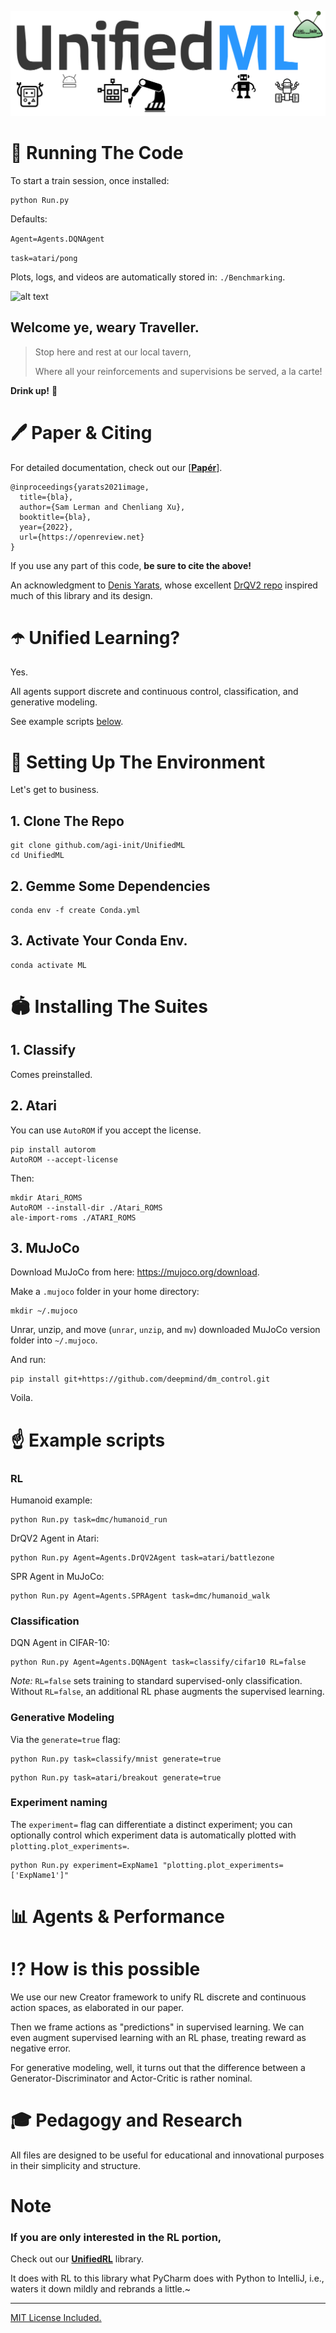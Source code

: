 [comment]: <> (# Unified ML, unified in one place, ml, it's so unified )

[comment]: <> (# Unified ML)

![alt text](UnifiedML_Logo2.png)

# :runner: Running The Code

To start a train session, once installed:

```
python Run.py
```

[comment]: <> (The default agent and task are DQN and Pong respectively.)

Defaults:

```Agent=Agents.DQNAgent```

```task=atari/pong```

Plots, logs, and videos are automatically stored in: ```./Benchmarking```.


![alt text](evolve.gif)

## Welcome ye, weary Traveller.

>Stop here and rest at our local tavern,
>
> Where all your reinforcements and supervisions be served, a la carte!

**Drink up!** :beers:


# :pen: Paper & Citing

For detailed documentation, check out our [[**Papér**](https://arxiv.com)].

[comment]: <> (Please see [paper]&#40;https://arxiv.com&#41; for more details.)

[comment]: <> (### How is this possible?)

[comment]: <> (**RL**: All agents implement our "Creator"/"DPG" framework to support both continuous and discrete action spaces.)

[comment]: <> (**Classification**: treated as a reinforcement learning suite called "Classify" akin to Atari or DMC, with datasets re-framed as tasks that yield labels rather than rewards.)

[comment]: <> (**Generative** modeling reframes the Actor-Critic as a Generator-Discriminator, a surprisingly simple RL-GAN unification.)

[comment]: <> (## Citing The Hard Worker Who Labored For You Day And Mostly Day)

[comment]: <> (## Citing)

```
@inproceedings{yarats2021image,
  title={bla},
  author={Sam Lerman and Chenliang Xu},
  booktitle={bla},
  year={2022},
  url={https://openreview.net}
}
```
If you use any part of this code, **be sure to cite the above!**

[comment]: <> (### Also)

An acknowledgment to [Denis Yarats](https://github.com/denisyarats), whose excellent [DrQV2 repo](https://github.com/facebookresearch/drqv2) inspired much of this library and its design.

# :open_umbrella: Unified Learning?
Yes.

All agents support discrete and continuous control, classification, and generative modeling.

See example scripts [below](https://github.com/slerman12/UnifiedML2#point_up-example-scripts).

# :wrench: Setting Up The Environment 

[comment]: <> (Pretty simple:)

Let's get to business.

## 1. Clone The Repo

```
git clone github.com/agi-init/UnifiedML
cd UnifiedML
```

## 2. Gemme Some Dependencies

```
conda env -f create Conda.yml
```

[comment]: <> (# Installing Suites)

## 3. Activate Your Conda Env.

```
conda activate ML
```

[comment]: <> (*zip zap bippidy bap!* ~ &#40;don't run that&#41;)

[comment]: <> (### *THERE, HAPPY!??*)

# :stadium: Installing The Suites 

## 1. Classify

[comment]: <> (Comes preinstalled.  :smirk:)
Comes preinstalled. 

## 2. Atari

You can use ```AutoROM``` if you accept the license.

```
pip install autorom
AutoROM --accept-license
```
Then:
```
mkdir Atari_ROMS
AutoROM --install-dir ./Atari_ROMS
ale-import-roms ./ATARI_ROMS
```
## 3. MuJoCo
Download MuJoCo from here: https://mujoco.org/download.

Make a ```.mujoco``` folder in your home directory:

```
mkdir ~/.mujoco
```

Unrar, unzip, and move (```unrar```, ```unzip```, and ```mv```) downloaded MuJoCo version folder into ```~/.mujoco```. 

And run:
```
pip install git+https://github.com/deepmind/dm_control.git
```

Voila.

[comment]: <> (***Voila.***)

# :point_up: Example scripts

[comment]: <> (Plots are automatically generated during training and stored in:)

[comment]: <> (```./Benchmarking/<experiment>/Plots/```.)

[comment]: <> (### *Atari example:*)

[comment]: <> (```)

[comment]: <> (python Run.py task=atari/breakout)

[comment]: <> (```)

[comment]: <> (All agents support all suites, discrete and continuous control.)

### RL

Humanoid example: 
```
python Run.py task=dmc/humanoid_run
```

DrQV2 Agent in Atari:
```
python Run.py Agent=Agents.DrQV2Agent task=atari/battlezone
```

SPR Agent in MuJoCo:
```
python Run.py Agent=Agents.SPRAgent task=dmc/humanoid_walk
```

### Classification

DQN Agent in CIFAR-10:
```
python Run.py Agent=Agents.DQNAgent task=classify/cifar10 RL=false
```

*Note:* ```RL=false``` sets training to standard supervised-only classification. Without ```RL=false```, an additional RL phase augments the supervised learning. 

### Generative Modeling

Via the ```generate=true``` flag:
```
python Run.py task=classify/mnist generate=true
```
```
python Run.py task=atari/breakout generate=true
```

### Experiment naming

The ```experiment=``` flag can differentiate a distinct experiment; you can optionally control which experiment data is automatically plotted with ```plotting.plot_experiments=```.

```
python Run.py experiment=ExpName1 "plotting.plot_experiments=['ExpName1']"
```

[comment]: <> (Also, manual plotting via ```Plot.py```:)

[comment]: <> (```)

[comment]: <> (python Plot.py <experiment1> <experiment2> <...>)

[comment]: <> (```)

[comment]: <> (```)

[comment]: <> (python Run.py task=atari/breakout generate=true)

[comment]: <> (```)


[comment]: <> (And if you use any part of this code — even look at it, or think about it — **be sure to cite the above!**)

[comment]: <> (And if you use any part of this code, **be sure to cite the above!**)


[comment]: <> (## :thinking: Details)

# :bar_chart: Agents & Performance

[comment]: <> (```)

[comment]: <> (@inproceedings{yarats2021image,)

[comment]: <> (  title={Image Augmentation Is All You Need: Regularizing Deep Reinforcement Learning from Pixels},)

[comment]: <> (  author={Denis Yarats and Ilya Kostrikov and Rob Fergus},)

[comment]: <> (  booktitle={International Conference on Learning Representations},)

[comment]: <> (  year={2021},)

[comment]: <> (  url={https://openreview.net/forum?id=GY6-6sTvGaf})

[comment]: <> (})

[comment]: <> (```)

[comment]: <> (**Feel free to cite also the above!**)



[comment]: <> (## Repository Structure)

[comment]: <> (Agents are self-contained in their respective ```./Agents``` file.)

[comment]: <> (```Run.py``` handles all training, evaluation, and logging.)

[comment]: <> (```./Datasets``` includes ```Environment.py```, which handles the environment "roll out," and ```ExperienceReplay.py``` which stores and retrieves data using parallel CPU workers.)

[comment]: <> (Hyper-param configurations in ```.\Hyperparams```.)

[comment]: <> (Architectures, losses, probability distributions, and simple helpers defined in ```./Blocks```, ```./Losses```, ```Distributions.py``` and ```Utils.py``` respectively.)

[comment]: <> (Files are succinct, intuitive, and try to be self-explanatory.)

# :interrobang: How is this possible

We use our new Creator framework to unify RL discrete and continuous action spaces, as elaborated in our paper.

Then we frame actions as "predictions" in supervised learning. We can even augment supervised learning with an RL phase, treating reward as negative error.

For generative modeling, well, it turns out that the difference between a Generator-Discriminator and Actor-Critic is rather nominal.
# :mortar_board: Pedagogy and Research

All files are designed to be useful for educational and innovational purposes in their simplicity and structure.


# Note

### If you are only interested in the RL portion, 

Check out our [**UnifiedRL**](https:github.com/agi-init/UnifiedRL) library. 

It does with RL to this library what PyCharm does with Python to IntelliJ, i.e., waters it down mildly and rebrands a little.~

[comment]: <> (# License)

<hr class="solid">

[comment]: <> (## License)

[MIT License Included.](https://github.com/agi-init/UnifiedML/MIT_LICENSE)

[comment]: <> (## Financing)

[comment]: <> (If you have not yet, please consider donating:)

[comment]: <> ([comment]: <> &#40;[![Donate]&#40;https://img.shields.io/badge/Donate-PayPal-green.svg?style=social&#41;]&#40;https://www.paypal.com/cgi-bin/&#41;&#41;)

[comment]: <> ([![Donate]&#40;https://img.shields.io/badge/Donate-PayPal-green.svg?style=flat&#41;]&#40;https://www.paypal.com/cgi-bin/&#41;)

[comment]: <> ([comment]: <> &#40;[![Donate]&#40;https://img.shields.io/badge/Donate-PayPal-green.svg?style=for-the-badge&#41;]&#40;https://www.paypal.com/cgi-bin/&#41;&#41;)

[comment]: <> ([comment]: <> &#40;[![Donate]&#40;https://img.shields.io/badge/PayPal-Donate-green.svg?style=for-the-badge&#41;]&#40;https://www.paypal.com/cgi-bin/&#41;&#41;)

[comment]: <> ([comment]: <> &#40;[![Donate]&#40;https://img.shields.io/badge/Give_money-yasss-green.svg?style=for-the-badge&#41;]&#40;https://www.paypal.com/cgi-bin/&#41;&#41;)

[comment]: <> ([comment]: <> &#40;[![Donate]&#40;https://img.shields.io/badge/paypal-green.svg?style=for-the-badge&#41;]&#40;https://www.paypal.com/cgi-bin/&#41;&#41;)

[comment]: <> (We are a nonprofit, single-PhD student team whose bank account is quickly hemmoraging.)

[comment]: <> (If you are an investor wishing to invest more seriously, [please contact **agi.\_\_init\_\_**]&#40;mailto:agi.init@gmail.com&#41;.)

[comment]: <> (Mark Zuckerburg, if you're looking for an heir... &#40;not joking&#41;.)